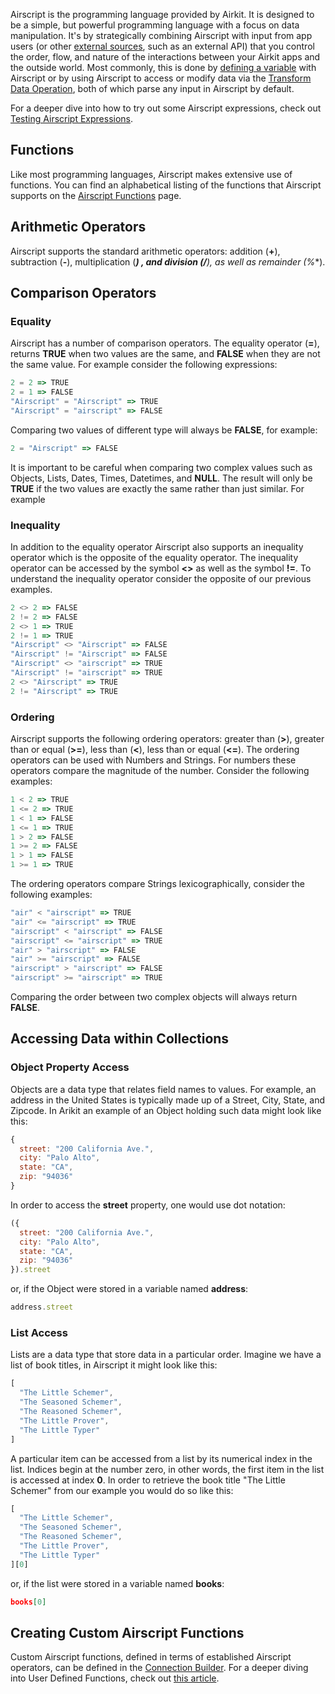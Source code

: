 Airscript is the programming language provided by Airkit. It is designed to be a simple, but powerful programming language with a focus on data manipulation. It's by strategically combining Airscript with input from app users (or other [external sources](https://support.airkit.com/docs/connecting-to-external-systems), such as an external API) that you control the order, flow, and nature of the interactions between your Airkit apps and the outside world. Most commonly, this is done by [defining a variable](https://support.airkit.com/reference/the-set-variable-action) with Airscript or by using Airscript to access or modify data via the [Transform Data Operation](https://support.airkit.com/reference/the-transform-data-operation), both of which parse any input in Airscript by default.


For a deeper dive into how to try out some Airscript expressions, check out [Testing Airscript Expressions](https://support.airkit.com/docs/testing-airscript-expressions).


Functions
---------


Like most programming languages, Airscript makes extensive use of functions. You can find an alphabetical listing of the functions that Airscript supports on the [Airscript Functions](https://support.airkit.com/docs/testing-airscript-expressions) page.


Arithmetic Operators
--------------------


Airscript supports the standard arithmetic operators: addition (**+**), subtraction (**-**), multiplication (*****) , and division (**/**), as well as remainder (**%**).


Comparison Operators
--------------------


### Equality


Airscript has a number of comparison operators. The equality operator (**=**), returns **TRUE** when two values are the same, and **FALSE** when they are not the same value. For example consider the following expressions:



```javascript Airscript
2 = 2 => TRUE  
2 = 1 => FALSE  
"Airscript" = "Airscript" => TRUE  
"Airscript" = "airscript" => FALSE
```

Comparing two values of different type will always be **FALSE**, for example:



```javascript Airscript
2 = "Airscript" => FALSE
```

It is important to be careful when comparing two complex values such as Objects, Lists, Dates, Times, Datetimes, and **NULL**. The result will only be **TRUE** if the two values are exactly the same rather than just similar. For example


### Inequality


In addition to the equality operator Airscript also supports an inequality operator which is the opposite of the equality operator. The inequality operator can be accessed by the symbol **<>** as well as the symbol **!=**. To understand the inequality operator consider the opposite of our previous examples.



```javascript Airscript
2 <> 2 => FALSE  
2 != 2 => FALSE  
2 <> 1 => TRUE  
2 != 1 => TRUE  
"Airscript" <> "Airscript" => FALSE  
"Airscript" != "Airscript" => FALSE  
"Airscript" <> "airscript" => TRUE  
"Airscript" != "airscript" => TRUE  
2 <> "Airscript" => TRUE  
2 != "Airscript" => TRUE
```

### Ordering


Airscript supports the following ordering operators: greater than (**>**), greater than or equal (**>=**), less than (**<**), less than or equal (**<=**). The ordering operators can be used with Numbers and Strings. For numbers these operators compare the magnitude of the number. Consider the following examples:



```javascript Airscript
1 < 2 => TRUE  
1 <= 2 => TRUE  
1 < 1 => FALSE  
1 <= 1 => TRUE  
1 > 2 => FALSE  
1 >= 2 => FALSE  
1 > 1 => FALSE  
1 >= 1 => TRUE
```

The ordering operators compare Strings lexicographically, consider the following examples:



```javascript Airscript
"air" < "airscript" => TRUE  
"air" <= "airscript" => TRUE  
"airscript" < "airscript" => FALSE  
"airscript" <= "airscript" => TRUE  
"air" > "airscript" => FALSE  
"air" >= "airscript" => FALSE  
"airscript" > "airscript" => FALSE  
"airscript" >= "airscript" => TRUE
```

Comparing the order between two complex objects will always return **FALSE**.


Accessing Data within Collections
---------------------------------


### Object Property Access


Objects are a data type that relates field names to values. For example, an address in the United States is typically made up of a Street, City, State, and Zipcode. In Arikit an example of an Object holding such data might look like this:



```javascript Airscript
{  
  street: "200 California Ave.",  
  city: "Palo Alto",  
  state: "CA",  
  zip: "94036"  
}
```

In order to access the **street** property, one would use dot notation:



```javascript Airscript
({  
  street: "200 California Ave.",  
  city: "Palo Alto",  
  state: "CA",  
  zip: "94036"  
}).street
```

or, if the Object were stored in a variable named **address**:



```javascript Airscript
address.street
```

### List Access


Lists are a data type that store data in a particular order. Imagine we have a list of book titles, in Airscript it might look like this:



```javascript Airscript
[  
  "The Little Schemer",  
  "The Seasoned Schemer",  
  "The Reasoned Schemer",  
  "The Little Prover",  
  "The Little Typer"  
]
```

A particular item can be accessed from a list by its numerical index in the list. Indices begin at the number zero, in other words, the first item in the list is accessed at index **0**. In order to retrieve the book title "The Little Schemer" from our example you would do so like this:



```javascript Airscript
[  
  "The Little Schemer",  
  "The Seasoned Schemer",  
  "The Reasoned Schemer",  
  "The Little Prover",  
  "The Little Typer"  
][0]
```

or, if the list were stored in a variable named **books**:

```json Airscript
books[0]
```


Creating Custom Airscript Functions
-----------------------------------


Custom Airscript functions, defined in terms of established Airscript operators, can be defined in the [Connection Builder](https://support.airkit.com/docs/connection-builder). For a deeper diving into User Defined Functions, check out [this article](https://support.airkit.com/docs/user-defined-functions).
